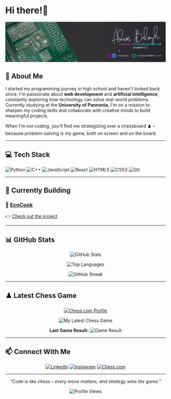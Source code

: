 # Hi there!👋

![Banner](./banner.png)

## 🚀 About Me

I started my programming journey in high school and haven't looked back since. I'm passionate about **web development** and **artificial intelligence**, constantly exploring how technology can solve real-world problems. Currently studying at the **University of Pannonia**, I'm on a mission to sharpen my coding skills and collaborate with creative minds to build meaningful projects.

When I'm not coding, you'll find me strategizing over a chessboard ♟️ – because problem-solving is my game, both on screen and on the board.

---

## 💻 Tech Stack

![Python](https://img.shields.io/badge/Python-3776AB?style=for-the-badge&logo=python&logoColor=white)
![C++](https://img.shields.io/badge/C++-00599C?style=for-the-badge&logo=cplusplus&logoColor=white)
![JavaScript](https://img.shields.io/badge/JavaScript-F7DF1E?style=for-the-badge&logo=javascript&logoColor=black)
![React](https://img.shields.io/badge/React-61DAFB?style=for-the-badge&logo=react&logoColor=black)
![HTML5](https://img.shields.io/badge/HTML5-E34F26?style=for-the-badge&logo=html5&logoColor=white)
![CSS3](https://img.shields.io/badge/CSS3-1572B6?style=for-the-badge&logo=css3&logoColor=white)
![Git](https://img.shields.io/badge/Git-F05032?style=for-the-badge&logo=git&logoColor=white)

---

## 🌱 Currently Building

### 🍳 [**EcoCook**](https://github.com/baloghady/ecocook)

👉 [Check out the project](https://github.com/baloghady/ecocook)

---

## 📊 GitHub Stats

<div align="center">
  
![GitHub Stats](https://github-readme-stats.vercel.app/api?username=baloghady&show_icons=true&theme=tokyonight&hide_border=true&count_private=true)

![Top Languages](https://github-readme-stats.vercel.app/api/top-langs/?username=baloghady&layout=compact&theme=tokyonight&hide_border=true)

![GitHub Streak](https://github-readme-streak-stats.herokuapp.com/?user=baloghady&theme=tokyonight&hide_border=true)

</div>

---

## ♟️ Latest Chess Game

<div align="center">

[![Chess.com Profile](https://img.shields.io/badge/Chess.com-Profile-green?style=for-the-badge&logo=chess.com)](https://www.chess.com/member/baloghady)

![My Latest Chess Game](https://chess-stats-api.herokuapp.com/game?username=baloghady)

**Last Game Result:** ![Game Result](https://chess-stats-api.herokuapp.com/result?username=baloghady)

</div>

---

## 📫 Connect With Me

<div align="center">

[![LinkedIn](https://img.shields.io/badge/LinkedIn-0A66C2?style=for-the-badge&logo=linkedin&logoColor=white)](https://linkedin.com/in/baloghady)
[![Instagram](https://img.shields.io/badge/Instagram-E4405F?style=for-the-badge&logo=instagram&logoColor=white)](https://instagram.com/baloghady)
[![Chess.com](https://img.shields.io/badge/Chess.com-7FA650?style=for-the-badge&logo=chess.com&logoColor=white)](https://www.chess.com/member/baloghady)

</div>

---

<div align="center">

*"Code is like chess – every move matters, and strategy wins the game."*

![Profile Views](https://komarev.com/ghpvc/?username=baloghady&color=blueviolet&style=flat-square)

</div>
